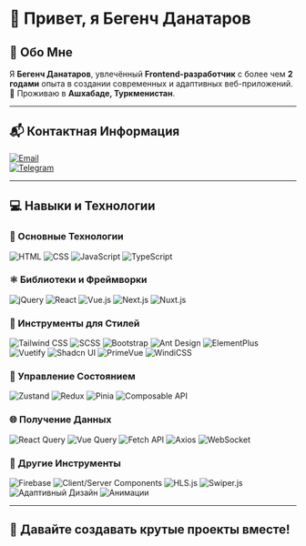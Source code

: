 # 👋 Привет, я Бегенч Данатаров

## 🌟 Обо Мне

Я **Бегенч Данатаров**, увлечённый **Frontend-разработчик** с более чем **2 годами** опыта в создании современных и адаптивных веб-приложений.  
📍 Проживаю в **Ашхабаде, Туркменистан**.

---

## 📬 Контактная Информация

[![Email](https://img.shields.io/badge/Gmail-begench.d.2004@gmail.com-red?style=for-the-badge&logo=gmail&logoColor=white)](mailto:begench.d.2004@gmail.com)  
[![Telegram](https://img.shields.io/badge/Telegram-@begenchd-2CA5E0?style=for-the-badge&logo=telegram&logoColor=white)](https://t.me/begenchd)

---

## 💻 Навыки и Технологии

### 🔹 Основные Технологии

![HTML](https://img.shields.io/badge/HTML5-E34F26?style=flat&logo=html5&logoColor=white)
![CSS](https://img.shields.io/badge/CSS3-1572B6?style=flat&logo=css3&logoColor=white)
![JavaScript](https://img.shields.io/badge/JavaScript-F7DF1E?style=flat&logo=javascript&logoColor=black)
![TypeScript](https://img.shields.io/badge/TypeScript-3178C6?style=flat&logo=typescript&logoColor=white)

### ⚛️ Библиотеки и Фреймворки

![jQuery](https://img.shields.io/badge/jQuery-0769AD?style=flat&logo=jquery&logoColor=white)
![React](https://img.shields.io/badge/React-20232A?style=flat&logo=react&logoColor=61DAFB)
![Vue.js](https://img.shields.io/badge/Vue.js-35495E?style=flat&logo=vue.js&logoColor=4FC08D)
![Next.js](https://img.shields.io/badge/Next.js-000000?style=flat&logo=next.js&logoColor=white)
![Nuxt.js](https://img.shields.io/badge/Nuxt.js-00DC82?style=flat&logo=nuxt.js&logoColor=white)

### 🎨 Инструменты для Стилей

![Tailwind CSS](https://img.shields.io/badge/Tailwind_CSS-06B6D4?style=flat&logo=tailwind-css&logoColor=white)
![SCSS](https://img.shields.io/badge/SCSS-CC6699?style=flat&logo=sass&logoColor=white)
![Bootstrap](https://img.shields.io/badge/Bootstrap-7952B3?style=flat&logo=bootstrap&logoColor=white)
![Ant Design](https://img.shields.io/badge/Ant_Design-0170FE?style=flat&logo=ant-design&logoColor=white)
![ElementPlus](https://img.shields.io/badge/Element_Plus-409EFF?style=flat&logo=element&logoColor=white)
![Vuetify](https://img.shields.io/badge/Vuetify-1867C0?style=flat&logo=vuetify&logoColor=white)
![Shadcn UI](https://img.shields.io/badge/Shadcn_UI-000000?style=flat&logoColor=white) <!-- У Shadcn нет официального логотипа -->
![PrimeVue](https://img.shields.io/badge/PrimeVue-2E7D32?style=flat&logoColor=white)
![WindiCSS](https://img.shields.io/badge/WindiCSS-48B0F1?style=flat)

### 🔄 Управление Состоянием

![Zustand](https://img.shields.io/badge/Zustand-000000?style=flat&logo=zustand&logoColor=white)
![Redux](https://img.shields.io/badge/Redux-764ABC?style=flat&logo=redux&logoColor=white)
![Pinia](https://img.shields.io/badge/Pinia-FADA5E?style=flat&logo=pinia&logoColor=black)
![Composable API](https://img.shields.io/badge/Composable_API-42B883?style=flat&logo=vue.js&logoColor=white)

### 🌐 Получение Данных

![React Query](https://img.shields.io/badge/React_Query-FF4154?style=flat&logo=react-query&logoColor=white)
![Vue Query](https://img.shields.io/badge/Vue_Query-42B883?style=flat&logo=vue.js&logoColor=white)
![Fetch API](https://img.shields.io/badge/Fetch_API-000000?style=flat)
![Axios](https://img.shields.io/badge/Axios-5A29E4?style=flat)
![WebSocket](https://img.shields.io/badge/WebSocket-010101?style=flat)

### 🧰 Другие Инструменты

![Firebase](https://img.shields.io/badge/Firebase-FFCA28?style=flat&logo=firebase&logoColor=black)
![Client/Server Components](https://img.shields.io/badge/Client/Server_Components-grey?style=flat)
![HLS.js](https://img.shields.io/badge/HLS.js-000000?style=flat)
![Swiper.js](https://img.shields.io/badge/Swiper-6332F6?style=flat&logo=swiper&logoColor=white)
![Адаптивный Дизайн](https://img.shields.io/badge/Responsive_Design-007ACC?style=flat)
![Анимации](https://img.shields.io/badge/Animations-FB8C00?style=flat)

---

## 🚀 Давайте создавать крутые проекты вместе!
